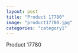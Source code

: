 ```yaml
---
layout: post
title: "Product 17780"
image: "product17780.jpg"
categories: "category1"
---
```

Product 17780
